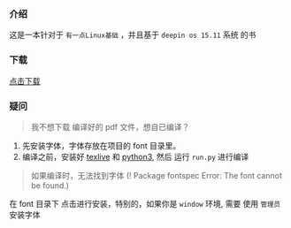 ### 介绍
这是一本针对于 `有一点Linux基础` ，并且基于 `deepin os 15.11` 系统 的书

### 下载
[点击下载](https://raw.githubusercontent.com/JackLovel/use_deepin/master/main.pdf)

### 疑问

> 我不想下载 编译好的 pdf 文件，想自已编译？
1. 先安装字体，字体存放在项目的 font 目录里。
2. 编译之前，安装好 [texlive](https://mirrors.tuna.tsinghua.edu.cn/CTAN/systems/texlive/Images/) 和 [python3](https://www.python.org/downloads/),
然后 运行 `run.py` 进行编译


> 如果编译时，无法找到字体 (! Package fontspec Error: The font  cannot be found.)

在 font 目录下 点击进行安装，特别的，如果你是 `window` 环境, 需要 使用 `管理员` 安装字体

